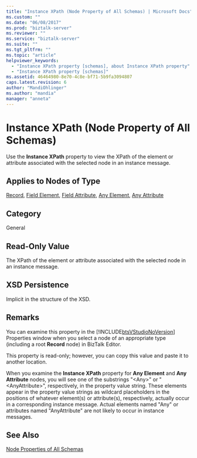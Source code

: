 ```yaml
---
title: "Instance XPath (Node Property of All Schemas) | Microsoft Docs"
ms.custom: ""
ms.date: "06/08/2017"
ms.prod: "biztalk-server"
ms.reviewer: ""
ms.service: "biztalk-server"
ms.suite: ""
ms.tgt_pltfrm: ""
ms.topic: "article"
helpviewer_keywords: 
  - "Instance XPath property [schemas], about Instance XPath property"
  - "Instance XPath property [schemas]"
ms.assetid: 46464980-8e70-4c8e-bf71-5b9fa3094807
caps.latest.revision: 6
author: "MandiOhlinger"
ms.author: "mandia"
manager: "anneta"
---
```

# Instance XPath (Node Property of All Schemas)
Use the **Instance XPath** property to view the XPath of the element or attribute associated with the selected node in an instance message.  
  
## Applies to Nodes of Type  
 [Record](../core/record-node-properties.md), [Field Element](../core/field-element-node-properties.md), [Field Attribute](../core/field-attribute-node-properties.md), [Any Element](../core/any-element-node-properties.md), [Any Attribute](../core/any-attribute-node-properties.md)  
  
## Category  
 General  
  
## Read-Only Value  
 The XPath of the element or attribute associated with the selected node in an instance message.  
  
## XSD Persistence  
 Implicit in the structure of the XSD.  
  
## Remarks  
 You can examine this property in the [!INCLUDE[btsVStudioNoVersion](../includes/btsvstudionoversion-md.md)] Properties window when you select a node of an appropriate type (including a root **Record** node) in BizTalk Editor.  
  
 This property is read-only; however, you can copy this value and paste it to another location.  
  
 When you examine the **Instance XPath** property for **Any Element** and **Any Attribute** nodes, you will see one of the substrings "\<Any>" or "\<AnyAttribute>", respectively, in the property value string. These elements appear in the property value strings as wildcard placeholders in the positions of whatever element(s) or attribute(s), respectively, actually occur in a corresponding instance message. Actual elements named "Any" or attributes named "AnyAttribute" are not likely to occur in instance messages.  
  
## See Also  
 [Node Properties of All Schemas](../core/node-properties-of-all-schemas.md)